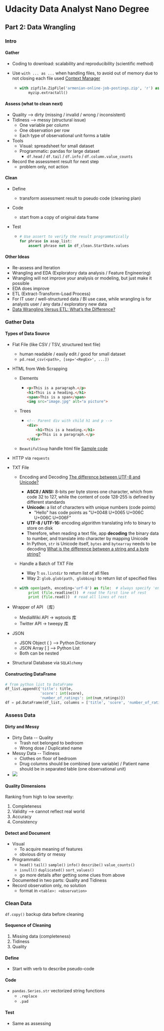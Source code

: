 # Udacity Data Analyst Nano Degree

## Part 2: Data Wrangling

### Intro

#### Gather

- Coding to download: scalability and reproducibility (scientific method)

- Use `with ... as ...` when handling files, to avoid out of memory due to not closing each file used     [Context Manager](https://jeffknupp.com/blog/2016/03/07/python-with-context-managers/)

  - ```python
    with zipfile.ZipFile('armenian-online-job-postings.zip', 'r') as myzip:
        myzip.extractall()
    ```


#### Assess (what to clean next)

- Quality --> dirty (missing / invalid / wrong / inconsistent)
- Tidiness --> messy (structural issue)
  - One variable per column
  - One observation per row
  - Each type of observational unit forms a table
- Tools
  - Visual: spreadsheet for small dataset
  - Programmatic: pandas for large dataset
    - `df.head` / `df.tail` / `df.info` / `df.column.value_counts` 
- Record the assessment result for next step
  - problem only, not action

#### Clean

- Define

  - transform assessment result to pseudo code (cleaning plan)

- Code

  - start from a copy of original data frame

- Test

  - ```python
    # Use assert to verify the result programmatically
    for phrase in asap_list:
        assert phrase not in df_clean.StartDate.values
    ```

#### Other Ideas

- Re-assess and Iteration
- Wrangling and EDA (Exploratory data analysis / Feature Engineering)
- Wrangling will not improve your analysis or modeling, but just make it possible
- EDA does improve
- ETL (Extract-Transform-Load Process)
- For IT user / well-structured data / BI use case, while wrangling is for analysts user / any data / exploratory new data 
- [Data Wrangling Versus ETL: What’s the Difference?](https://tdwi.org/articles/2017/02/10/data-wrangling-and-etl-differences.aspx)


### Gather Data

#### Types of Data Source

- Flat File (like CSV / TSV, structured text file)

  - human readable / easily edit / good for small dataset
  - `pd.read_csv(<path>, [sep='<RegEx>', ...])` 

- HTML from Web Scrapping

  - Elements

    - ```html
      <p>This is a paragraph.</p>
      <h1>This is a heading.</h1>
      <span>This is a span</span>
      <img src="image.jpg" alt="a picture">
      ```

  - Trees

    - ```html
      <!-- Parent div with child h1 and p -->
      <div>
          <h1>This is a heading.</h1>
          <p>This is a paragraph.</p>
      </div>
      ```

  - `BeautifulSoup` handle html file     [Sample code](../2_Wrangling_Code/gathering_html.ipynb)

- HTTP via `requests` 

- TXT File

  - Encoding and Decoding    [The difference between UTF-8 and Unicode?](http://www.polylab.dk/utf8-vs-unicode.html)
    - **ASCII / ANSI:** 8-bits per byte stores one character, which from code 32 to 127, while the content of code 128-255 is defined by different standards
    - **Unicode:** a list of characters with unique numbers (code points)
      - "Hello" has code points as "U+0048 U+0065 U+006C U+006C U+006F"
    - **UTF-8 / UTF-16:** encoding algorithm translating info to binary to store on disk
    - Therefore, when reading a text file, app **decoding** the binary data to number, and translate into character by mapping Unicode
    - In Python, `str` is Unicode itself, `bytes` and `bytearray` needs to be decoding     [What is the difference between a string and a byte string?](https://stackoverflow.com/questions/6224052/what-is-the-difference-between-a-string-and-a-byte-string)

  - Handle a Batch of TXT File

    - Way 1: `os.listdir` to return list of all files
    - Way 2: `glob.glob(path, globbing)` to return list of specified files

  - ```python
    with open(path, encoding='urf-8') as file:  # always specify 'encoding'
        print (file.readline())  # read the first line of rest
        print (file.read())  # read all lines of rest    
    ```

- Wrapper of API （库）

  - MediaWiki API → wptools 库
  - Twitter API → tweepy 库

- JSON

  - JSON Object { } --> Python Dictionary
  - JSON Array [ ] --> Python List
  - Both can be nested

- Structural Database via `SQLAlchemy` 

#### Constructing DataFrame

```python
# from python list to DataFrame
df_list.append({'title': title,
                'score': int(score),
                'number_of_ratings': int(num_ratings)})
df = pd.DataFrame(df_list, columns = ['title', 'score', 'number_of_ratings'])
```

### Assess Data

#### Dirty and Messy

- Dirty Data -- Quality
  - Trash not belonged to bedroom
  - Wrong dose / Duplicated name
- Messy Data -- Tidiness
  - Clothes on floor of bedroom
  - Drug columns should be combined (one variable) / Patient name should be in separated table (one observational unit)
- ![](https://d17h27t6h515a5.cloudfront.net/topher/2017/October/59dc65ad_screenshot-2017-10-10-02.10.18/screenshot-2017-10-10-02.10.18.png)

#### Quality Dimensions

Ranking from high to low severity:

1. Completeness
2. Validity --> cannot reflect real world
3. Accuracy
4. Consistency

#### Detect and Document

- Visual
  - To acquire meaning of features
  - obvious dirty or messy
- Programmatic
  - `head()` `tail()` `sample()` `info()` `describe()` `value_counts()` 
  - `isnull()` `duplicated()` `sort_values()` 
  - go more details after getting some clues from above
- Documented in two parts: Quality and Tidiness
- Record observation only, no solution
  - format in `<table>: <observation>`

### Clean Data

`df.copy()` backup data before cleaning

#### Sequence of Cleaning

1. Missing data (completeness)
2. Tidiness
3. Quality

#### Define

- Start with verb to describe pseudo-code

#### Code

- `pandas.Series.str` vectorized string functions
  - `.replace` 
  - `.pad` 

#### Test

- Same as assessing


